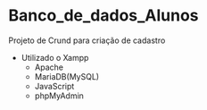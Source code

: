 # Banco_de_dados_Alunos

Projeto de Crund para criação de cadastro

- Utilizado o Xampp
   - Apache
   - MariaDB(MySQL)
   - JavaScript
   - phpMyAdmin

